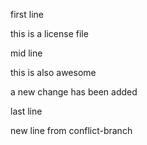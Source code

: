 first line

this is a license file

mid line

this is also awesome

a new change has been added

last line

new line from conflict-branch